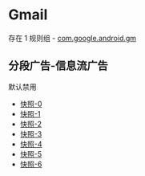 # Gmail

存在 1 规则组 - [com.google.android.gm](/src/apps/com.google.android.gm.ts)

## 分段广告-信息流广告

默认禁用

- [快照-0](https://i.gkd.li/import/13255698)
- [快照-1](https://i.gkd.li/import/13255698)
- [快照-2](https://i.gkd.li/import/13255700)
- [快照-3](https://i.gkd.li/import/13724271)
- [快照-4](https://i.gkd.li/import/13255701)
- [快照-5](https://i.gkd.li/import/13724287)
- [快照-6](https://i.gkd.li/import/13263279)
